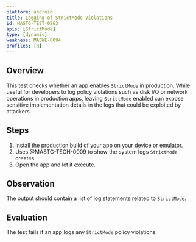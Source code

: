 ```yaml
---
platform: android
title: Logging of StrictMode Violations
id: MASTG-TEST-0263
apis: [StrictMode]
type: [dynamic]
weakness: MASWE-0094
profiles: [R]
---
```


## Overview

This test checks whether an app enables [`StrictMode`](../../../Document/0x05i-Testing-Code-Quality-and-Build-Settings.md#strictmode) in production. While useful for developers to log policy violations such as disk I/O or network operations in production apps, leaving `StrictMode` enabled can expose sensitive implementation details in the logs that could be exploited by attackers.

## Steps

1. Install the production build of your app on your device or emulator.
2. Uses @MASTG-TECH-0009 to show the system logs `StrictMode` creates.
3. Open the app and let it execute.

## Observation

The output should contain a list of log statements related to `StrictMode`.

## Evaluation

The test fails if an app logs any `StrictMode` policy violations.
